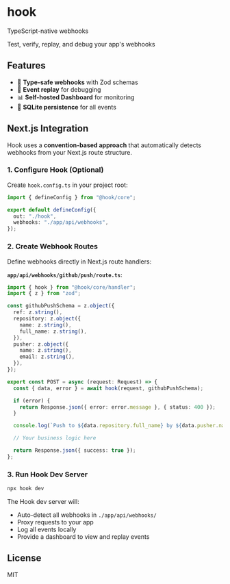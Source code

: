 # hook

TypeScript-native webhooks

Test, verify, replay, and debug your app's webhooks

## Features

- 🎯 **Type-safe webhooks** with Zod schemas
- 🔄 **Event replay** for debugging
- 📊 **Self-hosted Dashboard** for monitoring
- 💾 **SQLite persistence** for all events

## Next.js Integration

Hook uses a **convention-based approach** that automatically detects webhooks from your Next.js route structure.

### 1. Configure Hook (Optional)

Create `hook.config.ts` in your project root:

```typescript
import { defineConfig } from "@hook/core";

export default defineConfig({
  out: "./hook",
  webhooks: "./app/api/webhooks",
});
```

### 2. Create Webhook Routes

Define webhooks directly in Next.js route handlers:

**`app/api/webhooks/github/push/route.ts`**:

```typescript
import { hook } from "@hook/core/handler";
import { z } from "zod";

const githubPushSchema = z.object({
  ref: z.string(),
  repository: z.object({
    name: z.string(),
    full_name: z.string(),
  }),
  pusher: z.object({
    name: z.string(),
    email: z.string(),
  }),
});

export const POST = async (request: Request) => {
  const { data, error } = await hook(request, githubPushSchema);

  if (error) {
    return Response.json({ error: error.message }, { status: 400 });
  }

  console.log(`Push to ${data.repository.full_name} by ${data.pusher.name}`);

  // Your business logic here

  return Response.json({ success: true });
};
```

### 3. Run Hook Dev Server

```bash
npx hook dev
```

The Hook dev server will:

- Auto-detect all webhooks in `./app/api/webhooks/`
- Proxy requests to your app
- Log all events locally
- Provide a dashboard to view and replay events

## License

MIT
